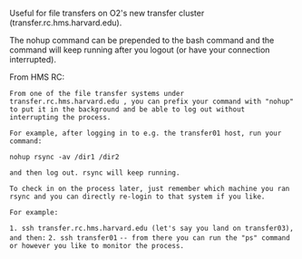 Useful for file transfers on O2's new transfer cluster (transfer.rc.hms.harvard.edu).

The nohup command can be prepended to the bash command and the command will keep running after you logout (or have your connection interrupted).

From HMS RC:

`From one of the file transfer systems under transfer.rc.hms.harvard.edu , you can prefix your command with "nohup" to put it in the background and be able to log out without interrupting the process.`

`For example, after logging in to e.g. the transfer01 host, run your command:`

`nohup rsync -av /dir1 /dir2`

`and then log out. rsync will keep running.`

`To check in on the process later, just remember which machine you ran rsync and you can directly re-login to that system if you like.`

`For example:`

`1. ssh transfer.rc.hms.harvard.edu (let's say you land on transfer03), and then:`
`2. ssh transfer01`
`-- from there you can run the "ps" command or however you like to monitor the process.`
